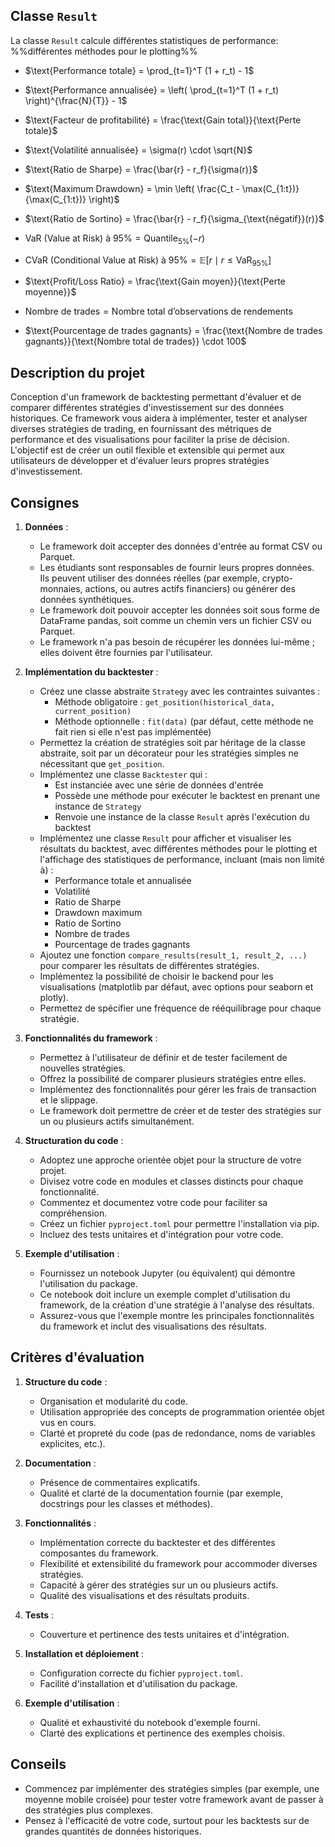 ## Classe `Result` 

La classe `Result` calcule différentes statistiques de performance: %%différentes méthodes pour le plotting%%

- $\text{Performance totale} = \prod_{t=1}^T (1 + r_t) - 1$

- $\text{Performance annualisée} = \left( \prod_{t=1}^T (1 + r_t) \right)^{\frac{N}{T}} - 1$

- $\text{Facteur de profitabilité} = \frac{\text{Gain total}}{\text{Perte totale}$

- $\text{Volatilité annualisée} = \sigma(r) \cdot \sqrt{N}$

- $\text{Ratio de Sharpe} = \frac{\bar{r} - r_f}{\sigma(r)}$

- $\text{Maximum Drawdown} = \min \left( \frac{C_t - \max(C_{1:t})}{\max(C_{1:t})} \right)$

- $\text{Ratio de Sortino} = \frac{\bar{r} - r_f}{\sigma_{\text{négatif}}(r)}$

- $\text{VaR (Value at Risk) à 95\%} = \text{Quantile}_{5\%}(-r)$

- $\text{CVaR (Conditional Value at Risk) à 95\%} = \mathbb{E}[r \mid r \leq \text{VaR}_{95\%}]$

- $\text{Profit/Loss Ratio} = \frac{\text{Gain moyen}}{\text{Perte moyenne}}$

- $\text{Nombre de trades} = \text{Nombre total d’observations de rendements}$

- $\text{Pourcentage de trades gagnants} = \frac{\text{Nombre de trades gagnants}}{\text{Nombre total de trades}} \cdot 100$




## Description du projet

Conception d'un framework de backtesting permettant d'évaluer et de comparer différentes stratégies d'investissement sur des données historiques. Ce framework vous aidera à implémenter, tester et analyser diverses stratégies de trading, en fournissant des métriques de performance et des visualisations pour faciliter la prise de décision. L'objectif est de créer un outil flexible et extensible qui permet aux utilisateurs de développer et d'évaluer leurs propres stratégies d'investissement.

## Consignes

1. **Données** :
   - Le framework doit accepter des données d'entrée au format CSV ou Parquet.
   - Les étudiants sont responsables de fournir leurs propres données. Ils peuvent utiliser des données réelles (par exemple, crypto-monnaies, actions, ou autres actifs financiers) ou générer des données synthétiques.
   - Le framework doit pouvoir accepter les données soit sous forme de DataFrame pandas, soit comme un chemin vers un fichier CSV ou Parquet.
   - Le framework n'a pas besoin de récupérer les données lui-même ; elles doivent être fournies par l'utilisateur.

2. **Implémentation du backtester** :
   - Créez une classe abstraite `Strategy` avec les contraintes suivantes :
     - Méthode obligatoire : `get_position(historical_data, current_position)`
     - Méthode optionnelle : `fit(data)` (par défaut, cette méthode ne fait rien si elle n'est pas implémentée)
   - Permettez la création de stratégies soit par héritage de la classe abstraite, soit par un décorateur pour les stratégies simples ne nécessitant que `get_position`.
   - Implémentez une classe `Backtester` qui :
     - Est instanciée avec une série de données d'entrée
     - Possède une méthode pour exécuter le backtest en prenant une instance de `Strategy`
     - Renvoie une instance de la classe `Result` après l'exécution du backtest
   - Implémentez une classe `Result` pour afficher et visualiser les résultats du backtest, avec différentes méthodes pour le plotting et l'affichage des statistiques de performance, incluant (mais non limité à) :
     - Performance totale et annualisée
     - Volatilité
     - Ratio de Sharpe
     - Drawdown maximum
     - Ratio de Sortino
     - Nombre de trades
     - Pourcentage de trades gagnants
   - Ajoutez une fonction `compare_results(result_1, result_2, ...)` pour comparer les résultats de différentes stratégies.
   - Implémentez la possibilité de choisir le backend pour les visualisations (matplotlib par défaut, avec options pour seaborn et plotly).
   - Permettez de spécifier une fréquence de rééquilibrage pour chaque stratégie.

3. **Fonctionnalités du framework** :
   - Permettez à l'utilisateur de définir et de tester facilement de nouvelles stratégies.
   - Offrez la possibilité de comparer plusieurs stratégies entre elles.
   - Implémentez des fonctionnalités pour gérer les frais de transaction et le slippage.
   - Le framework doit permettre de créer et de tester des stratégies sur un ou plusieurs actifs simultanément.

4. **Structuration du code** :
   - Adoptez une approche orientée objet pour la structure de votre projet.
   - Divisez votre code en modules et classes distincts pour chaque fonctionnalité.
   - Commentez et documentez votre code pour faciliter sa compréhension.
   - Créez un fichier `pyproject.toml` pour permettre l'installation via pip.
   - Incluez des tests unitaires et d'intégration pour votre code.

5. **Exemple d'utilisation** :
   - Fournissez un notebook Jupyter (ou équivalent) qui démontre l'utilisation du package.
   - Ce notebook doit inclure un exemple complet d'utilisation du framework, de la création d'une stratégie à l'analyse des résultats.
   - Assurez-vous que l'exemple montre les principales fonctionnalités du framework et inclut des visualisations des résultats.

## Critères d'évaluation

1. **Structure du code** :
   - Organisation et modularité du code.
   - Utilisation appropriée des concepts de programmation orientée objet vus en cours.
   - Clarté et propreté du code (pas de redondance, noms de variables explicites, etc.).

2. **Documentation** :
   - Présence de commentaires explicatifs.
   - Qualité et clarté de la documentation fournie (par exemple, docstrings pour les classes et méthodes).

3. **Fonctionnalités** :
   - Implémentation correcte du backtester et des différentes composantes du framework.
   - Flexibilité et extensibilité du framework pour accommoder diverses stratégies.
   - Capacité à gérer des stratégies sur un ou plusieurs actifs.
   - Qualité des visualisations et des résultats produits.

4. **Tests** :
   - Couverture et pertinence des tests unitaires et d'intégration.

5. **Installation et déploiement** :
   - Configuration correcte du fichier `pyproject.toml`.
   - Facilité d'installation et d'utilisation du package.

6. **Exemple d'utilisation** :
   - Qualité et exhaustivité du notebook d'exemple fourni.
   - Clarté des explications et pertinence des exemples choisis.

## Conseils

- Commencez par implémenter des stratégies simples (par exemple, une moyenne mobile croisée) pour tester votre framework avant de passer à des stratégies plus complexes.
- Pensez à l'efficacité de votre code, surtout pour les backtests sur de grandes quantités de données historiques.
